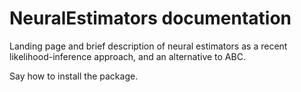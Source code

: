 # NeuralEstimators documentation

Landing page and brief description of neural estimators as a recent likelihood-inference approach, and an alternative to ABC.

Say how to install the package.

